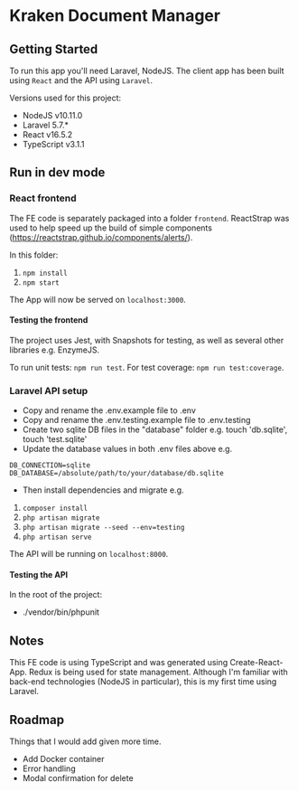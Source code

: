 # Kraken Document Manager

## Getting Started
To run this app you'll need Laravel, NodeJS. 
The client app has been built using `React` and the API using `Laravel`.

Versions used for this project:
- NodeJS v10.11.0
- Laravel 5.7.*
- React v16.5.2
- TypeScript v3.1.1

## Run in dev mode

### React frontend
The FE code is separately packaged into a folder `frontend`. ReactStrap was used to help speed up the build of simple components (https://reactstrap.github.io/components/alerts/).

In this folder:
1. `npm install`
2. `npm start`

The App will now be served on `localhost:3000`.

#### Testing the frontend
The project uses Jest, with Snapshots for testing, as well as several other libraries e.g. EnzymeJS.

To run unit tests: `npm run test`. For test coverage: `npm run test:coverage`.

### Laravel API setup
- Copy and rename the .env.example file to .env
- Copy and rename the .env.testing.example file to .env.testing
- Create two sqlite DB files in the "database" folder e.g. touch 'db.sqlite', touch 'test.sqlite'
- Update the database values in both .env files above e.g.
```
DB_CONNECTION=sqlite
DB_DATABASE=/absolute/path/to/your/database/db.sqlite
```
- Then install dependencies and migrate e.g.
1. `composer install`
2. `php artisan migrate`
3. `php artisan migrate --seed --env=testing`
4. `php artisan serve`

The API will be running on `localhost:8000`.

#### Testing the API
In the root of the project:
- ./vendor/bin/phpunit

## Notes
This FE code is using TypeScript and was generated using Create-React-App. Redux is being used for state management. Although I'm familiar with back-end technologies (NodeJS in particular),  this is my first time using Laravel. 

## Roadmap
Things that I would add given more time.
- Add Docker container
- Error handling
- Modal confirmation for delete

